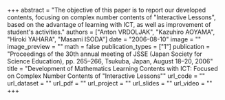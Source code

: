 +++
abstract = "The objective of this paper is to report our developed contents, focusing on complex number contents of \"Interactive Lessons\", based on the advantage of learning with ICT, as well as improvement of student's activities."
authors = ["Anton VRDOLJAK", "Kazuhiro AOYAMA", "Hiroki YAHARA", "Masami ISODA"]
date = "2006-08-10"
image = ""
image_preview = ""
math = false
publication_types = ["1"]
publication = "Proceedings of the 30th annual meeting of JSSE (Japan Society for Science Education), pp. 265–266, Tsukuba, Japan, August 18–20, 2006"
title = "Development of Mathematics Learning Contents with ICT: Focused on Complex Number Contents of \"Interactive Lessons\""
url_code = ""
url_dataset = ""
url_pdf = ""
url_project = ""
url_slides = ""
url_video = ""
+++
